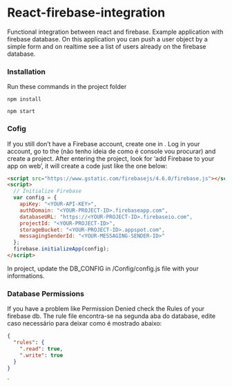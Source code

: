 # React-firebase-integration
 Functional integration between react and firebase. Example application with firebase database. On this application you can push a user object by a simple form and on realtime see a list of users already on the firebase database.

### Installation
Run these commands in the project folder

`npm install`

`npm start`

### Cofig
If you still don’t have a Firebase account, create one in <link>. Log in your account, go to the (não tenho ideia de como é console vou procurar) and create a project. After entering the project, look for ‘add Firebase to your app on web’, it will create a code just like the one below:

```html
<script src="https://www.gstatic.com/firebasejs/4.6.0/firebase.js"></script>
<script>
  // Initialize Firebase
  var config = {
    apiKey: "<YOUR-API-KEY>",
    authDomain: "<YOUR-PROJECT-ID>.firebaseapp.com",
    databaseURL: "https://<YOUR-PROJECT-ID>.firebaseio.com",
    projectId: "<YOUR-PROJECT-ID>",
    storageBucket: "<YOUR-PROJECT-ID>.appspot.com",
    messagingSenderId: "<YOUR-MESSAGING-SENDER-ID>"
  };
  firebase.initializeApp(config);
</script>
```

In project, update the DB_CONFIG in /Config/config.js file with your informations.

### Database Permissions
If you have a problem like Permission Denied check the Rules of your firebase db. The rule file encontra-se na segunda aba do database, edite caso necessário para deixar como é mostrado abaixo:

```json
{
  "rules": {
    ".read": true,
    ".write": true
  }
}
```

`
 
 
